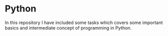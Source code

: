 # Python

In this repository I have included some tasks which covers some important basics and intermediate concept of programming in Python.
